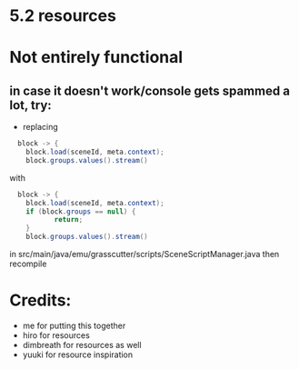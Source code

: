 # 5.2 resources

# Not entirely functional

## in case it doesn't work/console gets spammed a lot, try:
- replacing 
```java
  block -> {
    block.load(sceneId, meta.context);
    block.groups.values().stream()
```
with
```java
  block -> {
    block.load(sceneId, meta.context);
    if (block.groups == null) {
           return;
    }
    block.groups.values().stream()
```
in src/main/java/emu/grasscutter/scripts/SceneScriptManager.java
then recompile


# Credits:
- me for putting this together
- hiro for resources
- dimbreath for resources as well
- yuuki for resource inspiration
